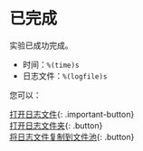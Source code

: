 # 已完成

实验已成功完成。

- 时间：`%(time)s`
- 日志文件：`%(logfile)s`

您可以：

[打开日志文件](opensesame://event.after_experiment_open_logfile){: .important-button}<br />
[打开日志文件夹](opensesame://event.after_experiment_open_logfile_folder){: .button}<br />
[将日志文件复制到文件池](opensesame://event.after_experiment_copy_logfile){: .button}